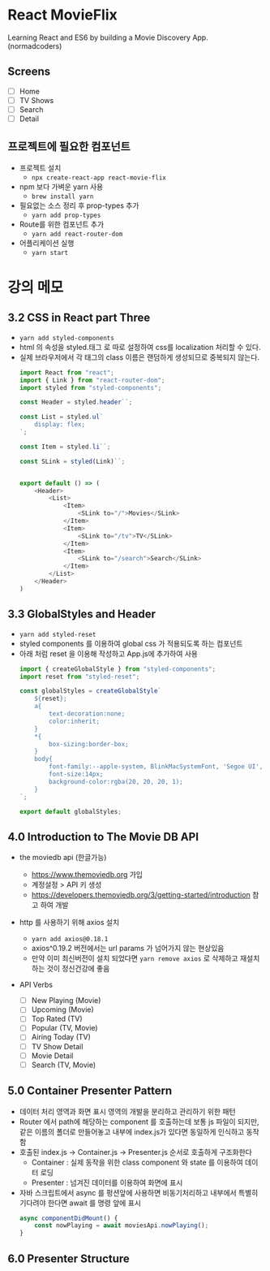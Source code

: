 # React MovieFlix
Learning React and ES6 by building a Movie Discovery App. (normadcoders)

## Screens

- [ ] Home
- [ ] TV Shows
- [ ] Search
- [ ] Detail

## 프로젝트에 필요한 컴포넌트

* 프로젝트 설치
    * `npx create-react-app react-movie-flix`
* npm 보다 가벼운 yarn 사용
    * `brew install yarn`
* 필요없는 소스 정리 후 prop-types 추가
    * `yarn add prop-types`
* Route를 위한 컴포넌트 추가
    * `yarn add react-router-dom`    
* 어플리케이션 실행
    * `yarn start`

# 강의 메모

## 3.2 CSS in React part Three

* `yarn add styled-components`
* html 의 속성을 styled.태그 로 따로 설정하여 css를 localization 처리할 수 있다.
* 실제 브라우저에서 각 태그의 class 이름은 랜덤하게 생성되므로 중복되지 않는다.
    ```js
    import React from "react";
    import { Link } from "react-router-dom";
    import styled from "styled-components";

    const Header = styled.header``;

    const List = styled.ul`
        display: flex;
    `;

    const Item = styled.li``;

    const SLink = styled(Link)``;


    export default () => (
        <Header>
            <List>
                <Item>
                    <SLink to="/">Movies</SLink>
                </Item>
                <Item>
                    <SLink to="/tv">TV</SLink>
                </Item>
                <Item>
                    <SLink to="/search">Search</SLink>
                </Item>
            </List>
        </Header>
    )
    ```

## 3.3 GlobalStyles and Header

* `yarn add styled-reset`
* styled components 를 이용하여 global css 가 적용되도록 하는 컴포넌트
* 아래 처럼 reset 을 이용해 작성하고 App.js에 추가하여 사용
    ```js
    import { createGlobalStyle } from "styled-components";
    import reset from "styled-reset";

    const globalStyles = createGlobalStyle`
        ${reset};
        a{
            text-decoration:none;
            color:inherit;
        }
        *{
            box-sizing:border-box;
        }
        body{
            font-family:--apple-system, BlinkMacSystemFont, 'Segoe UI', Roboto, Oxygen, Ubuntu, Cantarell, 'Open Sans', 'Helvetica Neue', sans-serif;
            font-size:14px;
            background-color:rgba(20, 20, 20, 1);
        }
    `;

    export default globalStyles;
    ```

## 4.0 Introduction to The Movie DB API

* the moviedb api (한글가능)
    * https://www.themoviedb.org 가입
    * 계정설정 > API 키 생성
    * https://developers.themoviedb.org/3/getting-started/introduction 참고 하여 개발
* http 를 사용하기 위해 axios 설치
    * `yarn add axios@0.18.1`
    * axios^0.19.2 버전에서는 url params 가 넘어가지 않는 현상있음
    * 만약 이미 최신버전이 설치 되었다면 `yarn remove axios` 로 삭제하고 재설치하는 것이 정신건강에 좋음

* API Verbs
    - [ ] New Playing (Movie)
    - [ ] Upcoming (Movie)
    - [ ] Top Rated (TV)
    - [ ] Popular (TV, Movie)
    - [ ] Airing Today (TV)
    - [ ] TV Show Detail
    - [ ] Movie Detail
    - [ ] Search (TV, Movie)

## 5.0 Container Presenter Pattern

* 데이터 처리 영역과 화면 표시 영역의 개발을 분리하고 관리하기 위한 패턴
* Router 에서 path에 해당하는 component 를 호출하는데 보통 js 파일이 되지만, 같은 이름의 폴더로 만들어놓고 내부에 index.js가 있다면 동일하게 인식하고 동작함
* 호출된 index.js -> Container.js -> Presenter.js 순서로 호출하게 구조화한다
    * Container : 실제 동작을 위한 class component 와 state 를 이용하여 데이터 로딩
    * Presenter : 넘겨진 데이터를 이용하여 화면에 표시
* 자바 스크립트에서 async 를 펑션앞에 사용하면 비동기처리하고 내부에서 특별히 기다려야 한다면 await 를 명령 앞에 표시
    ```js
    async componentDidMount() {
        const nowPlaying = await moviesApi.nowPlaying();
    }
    ```

## 6.0 Presenter Structure

